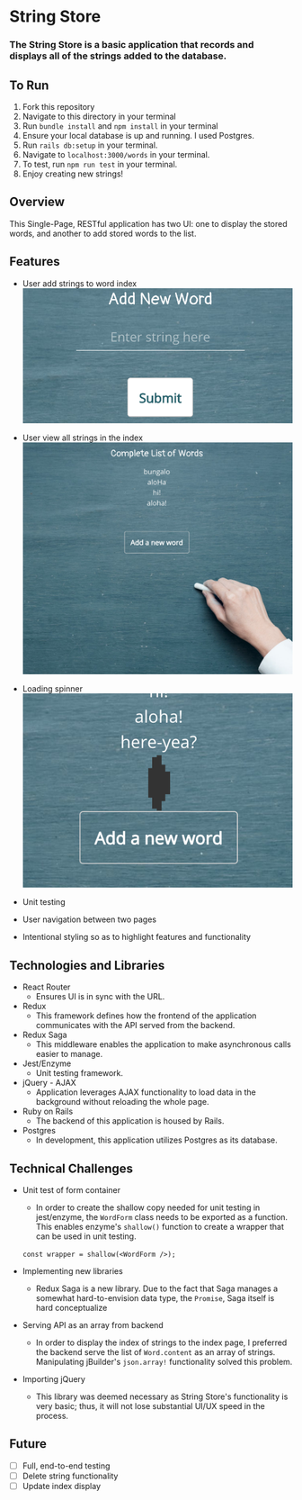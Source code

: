 # String Store

### The String Store is a basic application that records and displays all of the strings added to the database.

## To Run

1. Fork this repository
2. Navigate to this directory in your terminal
3. Run `bundle install` and `npm install` in your terminal
4. Ensure your local database is up and running. I used Postgres.
5. Run `rails db:setup` in your terminal.
6. Navigate to `localhost:3000/words` in your terminal.
7. To test, run `npm run test` in your terminal.
8. Enjoy creating new strings!

## Overview

This Single-Page, RESTful application has two UI: one to display the stored words, and another to add stored words to the list.

## Features

* User add strings to word index
![search](app/assets/images/form.png)


* User view all strings in the index
![search](app/assets/images/index.png)


* Loading spinner
![search](app/assets/images/spinner.png)


* Unit testing
* User navigation between two pages
* Intentional styling so as to highlight features and functionality

## Technologies and Libraries

* React Router
    * Ensures UI is in sync with the URL.
* Redux
    * This framework defines how the frontend of the application communicates with the API served from the backend.
* Redux Saga
    * This middleware enables the application to make asynchronous calls easier to manage.
* Jest/Enzyme
    * Unit testing framework.
* jQuery - AJAX
    * Application leverages AJAX functionality to load data in the background without reloading the whole page.
* Ruby on Rails
    * The backend of this application is housed by Rails.
* Postgres
    * In development, this application utilizes Postgres as its database.

## Technical Challenges

* Unit test of form container
    * In order to create the shallow copy needed for unit testing in jest/enzyme, the `WordForm` class needs to be exported as a function. This enables enzyme's `shallow()` function to create a wrapper that can be used in unit testing.

    `const wrapper = shallow(<WordForm />);`


* Implementing new libraries
    * Redux Saga is a new library. Due to the fact that Saga manages a somewhat hard-to-envision data type, the `Promise`, Saga itself is hard conceptualize


* Serving API as an array from backend
    * In order to display the index of strings to the index page, I preferred the backend serve the list of `Word.content` as an array of strings. Manipulating jBuilder's `json.array!` functionality solved this
    problem.


* Importing jQuery
    * This library was deemed necessary as String Store's functionality is very basic; thus, it will not lose substantial UI/UX speed in the process.

## Future

- [ ] Full, end-to-end testing
- [ ] Delete string functionality
- [ ] Update index display
